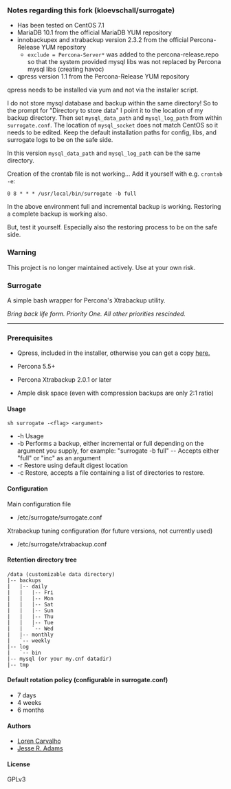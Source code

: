### Notes regarding this fork (kloevschall/surrogate)

- Has been tested on CentOS 7.1
- MariaDB 10.1 from the official MariaDB YUM repository
- innobackupex and xtrabackup version 2.3.2 from the official Percona-Release YUM repository
  - `exclude = Percona-Server*` was added to the percona-release.repo so that the system provided mysql libs was not replaced by Percona mysql libs (creating havoc)
- qpress version 1.1 from the Percona-Release YUM repository

qpress needs to be installed via yum and not via the installer script.

I do not store mysql database and backup within the same directory! So to the prompt for "Directory to store data" I point it to the location of my backup directory. Then set `mysql_data_path` and `mysql_log_path` from within `surrogate.conf`. The location of `mysql_socket` does not match CentOS so it needs to be edited. Keep the default installation paths for config, libs, and surrogate logs to be on the safe side.

In this version `mysql_data_path` and `mysql_log_path` can be the same directory.

Creation of the crontab file is not working... Add it yourself with e.g. `crontab -e`:

 `0 8 * * * /usr/local/bin/surrogate -b full`

In the above environment full and incremental backup is working. Restoring a complete backup is working also.

But, test it yourself. Especially also the restoring process to be on the safe side.

### Warning

This project is no longer maintained actively. Use at your own risk. 

### Surrogate

A simple bash wrapper for Percona's Xtrabackup utility.

_Bring back life form. Priority One. All other priorities rescinded._

----

### Prerequisites

- Qpress, included in the installer, otherwise you can get a copy [here.](http://www.quicklz.com/qpress-11-linux-x64.tar)

- Percona 5.5+
- Percona Xtrabackup 2.0.1 or later
- Ample disk space (even with compression backups are only 2:1 ratio)

#### Usage

`sh surrogate -<flag> <argument>`

- -h	Usage
- -b	Performs a backup, either incremental or full depending on the argument you supply, for example: "surrogate -b full"
--	Accepts either "full" or "inc" as an argument
- -r  Restore using default digest location
- -c  Restore, accepts a file containing a list of directories to restore.


#### Configuration

Main configuration file
- /etc/surrogate/surrogate.conf

Xtrabackup tuning configuration (for future versions, not currently used)
- /etc/surrogate/xtrabackup.conf

#### Retention directory tree 

    /data (customizable data directory)
    |-- backups
    |   |-- daily
    |   |   |-- Fri
    |   |   |-- Mon
    |   |   |-- Sat
    |   |   |-- Sun
    |   |   |-- Thu
    |   |   |-- Tue
    |   |   `-- Wed
    |   |-- monthly
    |   `-- weekly
    |-- log
    |   `-- bin
    |-- mysql (or your my.cnf datadir)
    |-- tmp

#### Default rotation policy (configurable in surrogate.conf)

- 7 days
- 4 weeks
- 6 months

#### Authors

- [Loren Carvalho](https://github.com/sixninetynine)
- [Jesse R. Adams](https://github.com/jesseadams)

#### License

GPLv3
